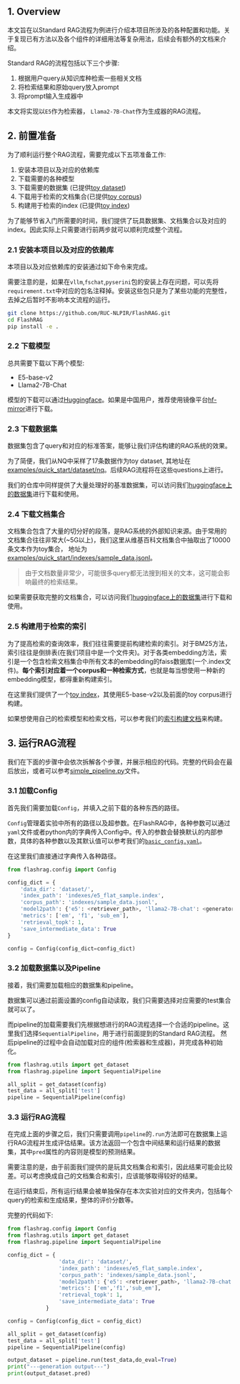 ## 1. Overview

本文旨在以Standard RAG流程为例进行介绍本项目所涉及的各种配置和功能。关于复现已有方法以及各个组件的详细用法等复杂用法，后续会有额外的文档来介绍。


Standard RAG的流程包括以下三个步骤: 
1. 根据用户query从知识库种检索一些相关文档
2. 将检索结果和原始query放入prompt
3. 将prompt输入生成器中

本文将实现以``E5``作为检索器， ``Llama2-7B-Chat``作为生成器的RAG流程。

## 2. 前置准备

为了顺利运行整个RAG流程，需要完成以下五项准备工作:

1. 安装本项目以及对应的依赖库
2. 下载需要的各种模型
3. 下载需要的数据集 (已提供[toy dataset](../examples/quick_start/dataset/nq))
4. 下载用于检索的文档集合(已提供[toy corpus](../examples/quick_start/indexes/sample_data.jsonl))
5. 构建用于检索的index (已提供[toy index](../examples/quick_start/indexes/e5_flat_sample.index))


为了能够节省入门所需要的时间，我们提供了玩具数据集、文档集合以及对应的index。因此实际上只需要进行前两步就可以顺利完成整个流程。

### 2.1 安装本项目以及对应的依赖库

本项目以及对应依赖库的安装通过如下命令来完成。

需要注意的是，如果在```vllm```,```fschat```,```pyserini```包的安装上存在问题，可以先将```requirement.txt```中对应的包名注释掉。安装这些包只是为了某些功能的完整性，去掉之后暂时不影响本文流程的运行。

```bash
git clone https://github.com/RUC-NLPIR/FlashRAG.git
cd FlashRAG
pip install -e . 
```

### 2.2 下载模型

总共需要下载以下两个模型:

- E5-base-v2
- Llama2-7B-Chat

模型的下载可以通过[Huggingface](https://huggingface.co/intfloat/e5-base-v2)。如果是中国用户，推荐使用镜像平台[hf-mirror](https://hf-mirror.com/)进行下载。

### 2.3 下载数据集

数据集包含了query和对应的标准答案，能够让我们评估构建的RAG系统的效果。

为了简便，我们从NQ中采样了17条数据作为toy dataset, 其地址在 [examples/quick_start/dataset/nq](../examples/quick_start/dataset/nq/)。后续RAG流程将在这些questions上进行。

我们的仓库中同样提供了大量处理好的基准数据集，可以访问我们[huggingface上的数据集](https://huggingface.co/datasets/ignore/FlashRAG_datasets)进行下载和使用。

### 2.4 下载文档集合

文档集合包含了大量的切分好的段落，是RAG系统的外部知识来源。由于常用的文档集合往往非常大(~5G以上)，我们这里从维基百科文档集合中抽取出了10000条文本作为toy集合， 地址为 [examples/quick_start/indexes/sample_data.jsonl](../examples/quick_start/indexes/sample_data.jsonl)。
> 由于文档数量非常少，可能很多query都无法搜到相关的文本，这可能会影响最终的检索结果。


如果需要获取完整的文档集合，可以访问我们[huggingface上的数据集](https://huggingface.co/datasets/ignore/FlashRAG_datasets)进行下载和使用。


### 2.5 构建用于检索的索引

为了提高检索的查询效率，我们往往需要提前构建检索的索引。对于BM25方法，索引往往是倒排表(在我们项目中是一个文件夹)。对于各类embedding方法，索引是一个包含检索文档集合中所有文本的embedding的faiss数据库(一个.index文件)。**每个索引对应着一个corpus和一种检索方式**，也就是每当想使用一种新的embedding模型，都得重新构建索引。

在这里我们提供了一个[toy index](../examples/quick_start/indexes/e5_flat_sample.index)，其使用E5-base-v2以及前面的toy corpus进行构建。

如果想使用自己的检索模型和检索文档，可以参考我们的[索引构建文档](./building-index.md)来构建。


## 3. 运行RAG流程

我们在下面的步骤中会依次拆解各个步骤，并展示相应的代码。完整的代码会在最后放出，或者可以参考[simple_pipeline.py](../examples/quick_start/simple_pipeline.py)文件。


### 3.1 加载Config

首先我们需要加载``Config``，并填入之前下载的各种东西的路径。

`Config`管理着实验中所有的路径以及超参数。在FlashRAG中，各种参数可以通过`yaml`文件或者python内的字典传入Config中。传入的参数会替换默认的内部参数，具体的各种参数以及其默认值可以参考我们的[`basic_config.yaml`](../flashrag/config/basic_config.yaml)。

在这里我们直接通过字典传入各种路径。

```python
from flashrag.config import Config

config_dict = { 
    'data_dir': 'dataset/',
    'index_path': 'indexes/e5_flat_sample.index',
    'corpus_path': 'indexes/sample_data.jsonl',
    'model2path': {'e5': <retriever_path>, 'llama2-7B-chat': <generator_path>},
    'metrics': ['em', 'f1', 'sub_em'],
    'retrieval_topk': 1,
    'save_intermediate_data': True
}

config = Config(config_dict=config_dict)
```

### 3.2 加载数据集以及Pipeline

接着，我们需要加载相应的数据集和pipeline。

数据集可以通过前面设置的config自动读取，我们只需要选择对应需要的test集合就可以了。

而pipeline的加载需要我们先根据想进行的RAG流程选择一个合适的pipeline。这里我们选择`SequentialPipeline`，用于进行前面提到的Standard RAG流程。
然后pipeline的过程中会自动加载对应的组件(检索器和生成器)，并完成各种初始化。

```python
from flashrag.utils import get_dataset
from flashrag.pipeline import SequentialPipeline

all_split = get_dataset(config)
test_data = all_split['test']
pipeline = SequentialPipeline(config)
```


### 3.3 运行RAG流程

在完成上面的步骤之后，我们只需要调用`pipeline`的`.run`方法即可在数据集上运行RAG流程并生成评估结果。该方法返回一个包含中间结果和运行结果的数据集，其中`pred`属性的内容则是模型的预测结果。

需要注意的是，由于前面我们提供的是玩具文档集合和索引，因此结果可能会比较差。可以考虑换成自己的文档集合和索引，应该能够取得较好的结果。

在运行结束后，所有运行结果会被单独保存在本次实验对应的文件夹内，包括每个query的检索和生成结果，整体的评价分数等。

完整的代码如下:
```python
from flashrag.config import Config
from flashrag.utils import get_dataset
from flashrag.pipeline import SequentialPipeline

config_dict = { 
                'data_dir': 'dataset/',
                'index_path': 'indexes/e5_flat_sample.index',
                'corpus_path': 'indexes/sample_data.jsonl',
                'model2path': {'e5': <retriever_path>, 'llama2-7B-chat': <generator_path>},
                'metrics': ['em','f1','sub_em'],
                'retrieval_topk': 1,
                'save_intermediate_data': True
            }

config = Config(config_dict = config_dict)

all_split = get_dataset(config)
test_data = all_split['test']
pipeline = SequentialPipeline(config)

output_dataset = pipeline.run(test_data,do_eval=True)
print("---generation output---")
print(output_dataset.pred)
```